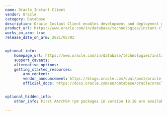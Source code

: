 ```yaml
---
name: Oracle Instant Client
vendor: Oracle
category: Database
description: Oracle Instant Client enables development and deployment of applications that connect to Oracle Database, either on-premise or in the Cloud.
product_url: https://www.oracle.com/in/database/technologies/instant-client.html
works_on_arm: true
release_date_on_arm: 2021/05/03


optional_info:
    homepage_url: https://www.oracle.com/in/database/technologies/instant-client.html
    support_caveats:
    alternative_options:
    getting_started_resources:
        arm_content:
        vendor_announcement: https://blogs.oracle.com/opal/post/oracle-instant-client-for-linux-arm-aarch64
        official_docs: https://docs.oracle.com/en/database/oracle/oracle-database/19/lacli/installing-ic-arm.html#GUID-09538EE8-5EE8-4319-9B17-DCE0EF0154A0


optional_hidden_info:
    other_info: First AArch64 rpm packages in version 19.10 are available in May 2021 [here](https://yum.oracle.com/repo/OracleLinux/OL8/oracle/instantclient/aarch64/).

---
```

